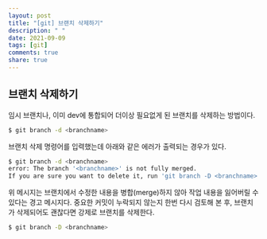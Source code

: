 ```yaml
---
layout: post
title: "[git] 브랜치 삭제하기"
description: " "
date: 2021-09-09
tags: [git]
comments: true
share: true
---
```


## 브랜치 삭제하기

임시 브랜치나, 이미 dev에 통합되어 더이상 필요없게 된 브랜치를 삭제하는 방법이다.

```bash
$ git branch -d <branchname>
```

브랜치 삭제 명령어를 입력했는데 아래와 같은 에러가 출력되는 경우가 있다. 

```bash
$ git branch -d <branchname>
error: The branch '<branchname>' is not fully merged.
If you are sure you want to delete it, run 'git branch -D <branchname>'.
```

위 메시지는 브랜치에서 수정한 내용을 병합(merge)하지 않아 작업 내용을 잃어버릴 수 있다는 경고 메시지다. 중요한 커밋이 누락되지 않는지 한번 다시 검토해 본 후, 브랜치가 삭제되어도 괜찮다면 강제로 브랜치를 삭제한다.

```bash
$ git branch -D <branchname>
```
